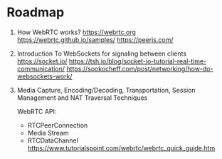 # Roadmap

1. How WebRTC works?
   https://webrtc.org
   https://webrtc.github.io/samples/
   https://peerjs.com/

2. Introduction To WebSockets for signaling between clients
   https://socket.io/
   https://tsh.io/blog/socket-io-tutorial-real-time-communication/
   https://sookocheff.com/post/networking/how-do-websockets-work/

3. Media Capture, Encoding/Decoding, Transportation, Session Management and NAT Traversal Techniques

   WebRTC API:
   - RTCPeerConnection
   - Media Stream
   - RTCDataChannel
   https://www.tutorialspoint.com/webrtc/webrtc_quick_guide.htm
